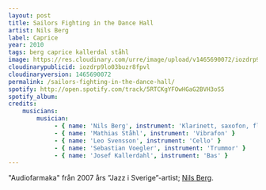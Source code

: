 ```yaml
---
layout: post
title: Sailors Fighting in the Dance Hall
artist: Nils Berg
label: Caprice
year: 2010
tags: berg caprice kallerdal ståhl
image: https://res.cloudinary.com/urre/image/upload/v1465690072/iozdrp9lo03buzr8fpvl.jpg
cloudinarypublicid: iozdrp9lo03buzr8fpvl
cloudinaryversion: 1465690072
permalink: /sailors-fighting-in-the-dance-hall/
spotify: http://open.spotify.com/track/5RTCKgYFOwHGaG2BVH3oS5
spotify_album: 
credits:
    musicians:
        musician:
             - { name: 'Nils Berg', instrument: 'Klarinett, saxofon, flöjt' }
             - { name: 'Mathias Ståhl', instrument: 'Vibrafon' }
             - { name: 'Leo Svensson', instrument: 'Cello' }
             - { name: 'Sebastian Voegler', instrument: 'Trummor' }
             - { name: 'Josef Kallerdahl', instrument: 'Bas' }
---
```


"Audiofarmaka" från 2007 års ”Jazz i Sverige”-artist; <a href="http://thenilsberg.com/">Nils Berg</a>.